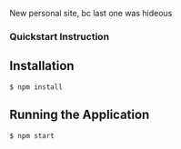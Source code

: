 New personal site, bc last one was hideous 

### Quickstart Instruction
## Installation 
```
$ npm install
```

## Running the Application
```
$ npm start
```